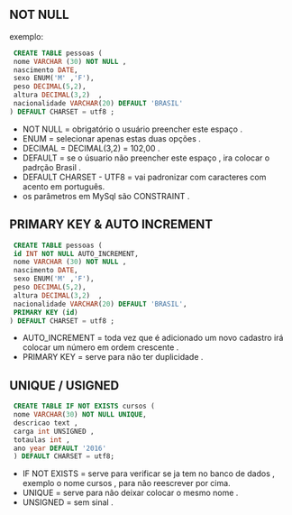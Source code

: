 ## NOT NULL

<p>exemplo:</p>

```sql
 CREATE TABLE pessoas (
 nome VARCHAR (30) NOT NULL ,
 nascimento DATE,
 sexo ENUM('M' ,'F'),
 peso DECIMAL(5,2),
 altura DECIMAL(3,2)  ,
 nacionalidade VARCHAR(20) DEFAULT 'BRASIL'
) DEFAULT CHARSET = utf8 ;
```

* NOT NULL = obrigatório o usuário preencher este espaço .
* ENUM = selecionar apenas estas duas opções .
* DECIMAL  = DECIMAL(3,2) = 102,00 .
* DEFAULT = se o úsuario não preencher este espaço , ira colocar o padrção Brasil .
* DEFAULT CHARSET - UTF8 = vai padronizar com caracteres com acento em português.
* os parâmetros em MySql são CONSTRAINT .

## PRIMARY KEY & AUTO INCREMENT  

```sql
 CREATE TABLE pessoas (
 id INT NOT NULL AUTO_INCREMENT,
 nome VARCHAR (30) NOT NULL ,
 nascimento DATE,
 sexo ENUM('M' ,'F'),
 peso DECIMAL(5,2),
 altura DECIMAL(3,2)  ,
 nacionalidade VARCHAR(20) DEFAULT 'BRASIL',
 PRIMARY KEY (id)
) DEFAULT CHARSET = utf8 ;
```

* AUTO_INCREMENT = toda vez que é adicionado um novo cadastro irá colocar um número em ordem crescente .
* PRIMARY KEY = serve para não ter duplicidade .

## UNIQUE  /  USIGNED 

```sql 
 CREATE TABLE IF NOT EXISTS cursos (
 nome VARCHAR(30) NOT NULL UNIQUE,
 descricao text ,
 carga int UNSIGNED ,
 totaulas int ,
 ano year DEFAULT '2016'
 ) DEFAULT CHARSET = utf8;
```
* IF NOT EXISTS = serve para verificar se ja tem no banco de dados , exemplo o nome cursos , para não reescrever por cima.
* UNIQUE = serve para não deixar colocar o mesmo nome .
* UNSIGNED = sem sinal .
